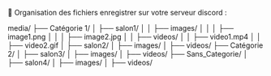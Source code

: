 📂 Organisation des fichiers enregistrer sur votre serveur discord :


media/
├── Catégorie 1/
│   ├── salon1/
│   │   ├── images/
│   │   │   ├── image1.png
│   │   │   ├── image2.jpg
│   │   ├── videos/
│   │       ├── video1.mp4
│   │       ├── video2.gif
│   ├── salon2/
│       ├── images/
│       ├── videos/
├── Catégorie 2/
│   ├── salon3/
│       ├── images/
│       ├── videos/
├── Sans_Categorie/
│   ├── salon4/
│       ├── images/
│       ├── videos/
